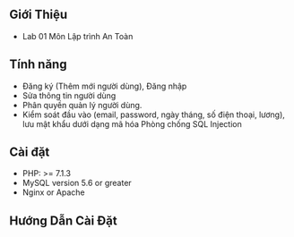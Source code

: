 
## Giới Thiệu
- Lab 01 Môn Lập trình An Toàn 

## Tính năng
- Đăng ký (Thêm mới người dùng), Đăng nhập
- Sửa thông tin người dùng
- Phân quyền quản lý người dùng.
- Kiểm soát đầu vào (email, password, ngày tháng, số điện thoại, lương), lưu mật khẩu dưới dạng mã hóa
Phòng chống SQL Injection

## Cài đặt 
- PHP: >= 7.1.3 
- MySQL version 5.6 or greater 
- Nginx or Apache

## Hướng Dẫn Cài Đặt 
